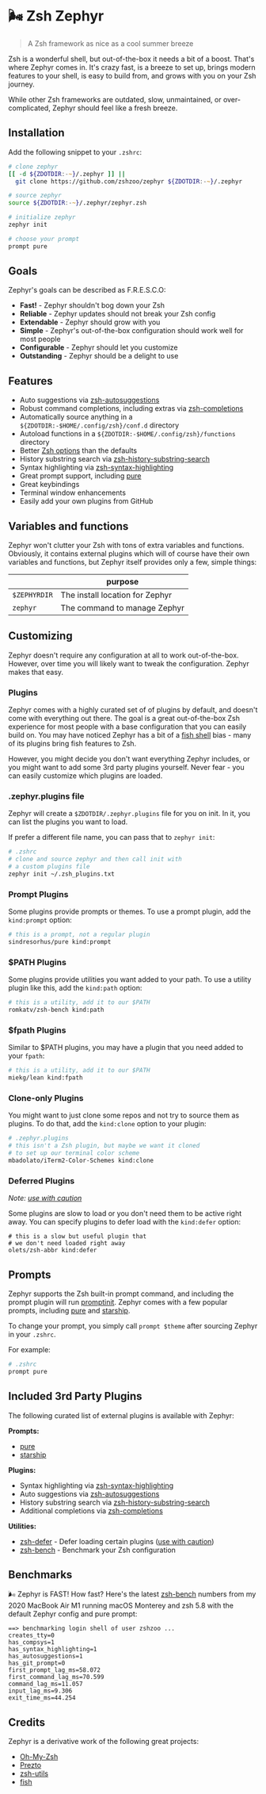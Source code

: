 # :wind_face: Zsh Zephyr

> A Zsh framework as nice as a cool summer breeze

Zsh is a wonderful shell, but out-of-the-box it needs a bit of a boost. That's where
Zephyr comes in. It's crazy fast, is a breeze to set up, brings modern features to your
shell, is easy to build from, and grows with you on your Zsh journey.

While other Zsh frameworks are outdated, slow, unmaintained, or over-complicated, Zephyr
should feel like a fresh breeze.

## Installation

Add the following snippet to your `.zshrc`:

```zsh
# clone zephyr
[[ -d ${ZDOTDIR:-~}/.zephyr ]] ||
  git clone https://github.com/zshzoo/zephyr ${ZDOTDIR:-~}/.zephyr

# source zephyr
source ${ZDOTDIR:-~}/.zephyr/zephyr.zsh

# initialize zephyr
zephyr init

# choose your prompt
prompt pure
```

## Goals

Zephyr's goals can be described as F.R.E.S.C.O:

- **Fast!** - Zephyr shouldn't bog down your Zsh
- **Reliable** - Zephyr updates should not break your Zsh config
- **Extendable** - Zephyr should grow with you
- **Simple** - Zephyr's out-of-the-box configuration should work well for most people
- **Configurable** - Zephyr should let you customize
- **Outstanding** - Zephyr should be a delight to use

## Features

- Auto suggestions via [zsh-autosuggestions]
- Robust command completions, including extras via [zsh-completions]
- Automatically source anything in a `${ZDOTDIR:-$HOME/.config/zsh}/conf.d` directory
- Autoload functions in a `${ZDOTDIR:-$HOME/.config/zsh}/functions` directory
- Better [Zsh options][zsh-setopts] than the defaults
- History substring search via [zsh-history-substring-search]
- Syntax highlighting via [zsh-syntax-highlighting]
- Great prompt support, including [pure]
- Great keybindings
- Terminal window enhancements
- Easily add your own plugins from GitHub

## Variables and functions

Zephyr won't clutter your Zsh with tons of extra variables and functions. Obviously, it
contains external plugins which will of course have their own variables and functions,
but Zephyr itself provides only a few, simple things:

|                  | purpose                         |
| ---------------- | ------------------------------- |
| `$ZEPHYRDIR`     | The install location for Zephyr |
| `zephyr`         | The command to manage Zephyr    |


## Customizing

Zephyr doesn't require any configuration at all to work out-of-the-box. However, over
time you will likely want to tweak the configuration. Zephyr makes that easy.

### Plugins

Zephyr comes with a highly curated set of of plugins by default, and doesn't come with
everything out there. The goal is a great out-of-the-box Zsh experience for most people
with a base configuration that you can easily build on. You may have noticed Zephyr has
a bit of a [fish shell][fish] bias - many of its plugins bring fish features to Zsh.

However, you might decide you don't want everything Zephyr includes, or you might want
to add some 3rd party plugins yourself. Never fear - you can easily customize which
plugins are loaded.

### .zephyr.plugins file

Zephyr will create a `$ZDOTDIR/.zephyr.plugins` file for you on init. In it, you can
list the plugins you want to load.

If prefer a different file name, you can pass that to `zephyr init`:

```zsh
# .zshrc
# clone and source zephyr and then call init with
# a custom plugins file
zephyr init ~/.zsh_plugins.txt
```

### Prompt Plugins

Some plugins provide prompts or themes. To use a prompt plugin, add the `kind:prompt`
option:

```zsh
# this is a prompt, not a regular plugin
sindresorhus/pure kind:prompt
```

### $PATH Plugins

Some plugins provide utilities you want added to your path. To use a utility plugin like
this, add the `kind:path` option:

```zsh
# this is a utility, add it to our $PATH
romkatv/zsh-bench kind:path
```

### $fpath Plugins

Similar to $PATH plugins, you may have a plugin that you need added to your `fpath`:

```zsh
# this is a utility, add it to our $PATH
miekg/lean kind:fpath
```

### Clone-only Plugins

You might want to just clone some repos and not try to source them as plugins. To do
that, add the `kind:clone` option to your plugin:

```zsh
# .zephyr.plugins
# this isn't a Zsh plugin, but maybe we want it cloned
# to set up our terminal color scheme
mbadolato/iTerm2-Color-Schemes kind:clone
```

### Deferred Plugins

*Note: [use with caution][deferred-init]*

Some plugins are slow to load or you don't need them to be active right away. You can
specify plugins to defer load with the `kind:defer` option:

```
# this is a slow but useful plugin that
# we don't need loaded right away
olets/zsh-abbr kind:defer
```

## Prompts

Zephyr supports the Zsh built-in prompt command, and including the prompt plugin will
run [promptinit]. Zephyr comes with a few popular prompts, including [pure] and
[starship].

To change your prompt, you simply call `prompt $theme` after sourcing Zephyr in your
`.zshrc`.

For example:

```zsh
# .zshrc
prompt pure
```

## Included 3rd Party Plugins

The following curated list of external plugins is available with Zephyr:

**Prompts:**
- [pure]
- [starship]

**Plugins:**
- Syntax highlighting via [zsh-syntax-highlighting]
- Auto suggestions via [zsh-autosuggestions]
- History substring search via [zsh-history-substring-search]
- Additional completions via [zsh-completions]

**Utilities:**
- [zsh-defer] - Defer loading certain plugins ([use with caution][deferred-init])
- [zsh-bench] - Benchmark your Zsh configuration

## Benchmarks

:wind_face: Zephyr is FAST! How fast? Here's the latest [zsh-bench] numbers from my
2020 MacBook Air M1 running macOS Monterey and zsh 5.8 with the default Zephyr config
and pure prompt:

```shell
==> benchmarking login shell of user zshzoo ...
creates_tty=0
has_compsys=1
has_syntax_highlighting=1
has_autosuggestions=1
has_git_prompt=0
first_prompt_lag_ms=58.072
first_command_lag_ms=70.599
command_lag_ms=11.057
input_lag_ms=9.306
exit_time_ms=44.254
```

## Credits

Zephyr is a derivative work of the following great projects:

- [Oh-My-Zsh][ohmyzsh]
- [Prezto][prezto]
- [zsh-utils][zsh-utils]
- [fish][fish]


[fish]:                          https://fishshell.com
[deferred-init]:                 https://github.com/romkatv/zsh-bench#deferred-initialization
[ohmyzsh-themes]:                https://github.com/ohmyzsh/ohmyzsh/wiki/Themes
[ohmyzsh]:                       https://github.com/ohmyzsh/ohmyzsh
[prezto]:                        https://github.com/sorin-ionescu/prezto
[promptinit]:                    https://github.com/zsh-users/zsh/blob/master/Functions/Prompts/promptinit
[pure]:                          https://github.com/sindresorhus/pure
[starship]:                      https://starship.rs
[zsh-autosuggestions]:           https://github.com/zsh-users/zsh-autosuggestions
[zsh-bench]:                     https://github.com/romkatv/zsh-bench
[zsh-completions]:               https://github.com/zsh-users/zsh-completions
[zsh-defer]:                     https://github.com/romkatv/zsh-defer
[zsh-history-substring-search]:  https://github.com/zsh-users/zsh-history-substring-search
[zsh-setopts]:                   https://zsh.sourceforge.io/Doc/Release/Options.html
[zsh-syntax-highlighting]:       https://github.com/zsh-users/zsh-syntax-highlighting
[zsh-utils]:                     https://github.com/belak/zsh-utils
